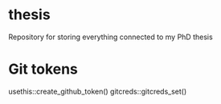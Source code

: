 # thesis
Repository for storing everything connected to my PhD thesis


# Git tokens
usethis::create_github_token()
gitcreds::gitcreds_set()
